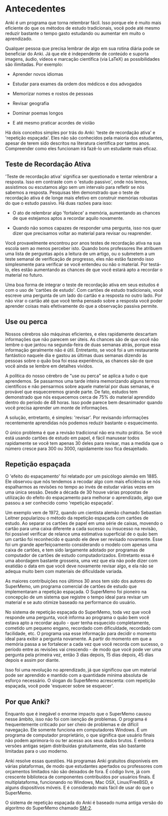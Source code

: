 # Antecedentes

Anki é um programa que torna relembrar fácil. Isso porque ele é muito mais eficiente do que os métodos de estudo tradicionais, você pode até mesmo reduzir bastante o tempo gasto estudando ou aumentar em muito o aprendizado.

Qualquer pessoa que precisa lembrar de algo em sua rotina diária pode se beneficiar do Anki. Já que ele é independente de conteúdo e suporta imagens, áudio, vídeos e marcação científica (via LaTeX) as possibilidades são ilimitadas. Por exemplo:

-   Aprender novos idiomas

-   Estudar para exames da ordem dos médicos e dos advogados

-   Memorizar nomes e rostos de pessoas

-   Revisar geografia

-   Dominar poemas longos

-   E até mesmo praticar acordes de violão

Há dois conceitos simples por trás do Anki: 'teste de recordação ativa' e
'repetição espaçada'. Eles não são conhecidos pela maioria dos estudantes, apesar de terem sido descritos na literatura científica por tantos anos. Compreender como eles funcionam irá fazê-lo um estudante mais eficaz.

Teste de Recordação Ativa
---------------------

'Teste de recordação ativa' significa ser questionado e tentar relembrar a resposta. Isso em contraste com o 'estudo passivo', onde nós lemos, assistimos ou escutamos algo sem um intervalo para refletir se nós sabemos a resposta. Pesquisas têm demonstrado que o teste de recordação ativa é de longe mais efetivo em construir memórias robustas do que o estudo passivo. Há duas razões para isso:

-   O ato de relembrar algo 'fortalece' a memória, aumentando as chances de que estejamos aptos a recordar aquilo novamente.
    
-   Quando não somos capazes de responder uma pergunta, isso nos quer dizer que precisamos voltar ao material para revisar ou reaprender.

Você provavelmente encontrou por anos testes de recordação ativa na sua escola sem ao menos perceber isto. Quando bons professores lhe atribuem uma lista de perguntas após a leitura de um artigo, ou o submetem a um teste semanal de verificação de progresso, eles não estão fazendo isso simplesmente para verificar se você entendeu ou não o material. Por testá-lo, eles estão aumentando as chances de que você estará apto a recordar o material no futuro.

Uma boa forma de integrar o teste de recordação ativa em seus estudos é com o uso de 'cartões de estudo'. Com cartões de estudo tradicionais, você escreve uma pergunta de um lado do cartão e a resposta no outro lado. Por não virar o cartão até que você tenha pensado sobre a resposta você poder aprender coisas mais efetivamente do que a observação passiva permite.

Use ou perca
-----------------

Nossos cérebros são máquinas eficientes, e eles rapidamente descartam informações que não parecem ser úteis. As chances são de que você não lembre o que jantou na segunda-feira de duas semanas atrás, porque essa informação geralmente não é útil. Entretanto, se você foi a um restaurante fantástico naquele dia e gastou as últimas duas semanas dizendo às pessoas sobre o quão boa foi essa experiência, as chances são de que você ainda se lembre em detalhes vívidos.

A política do nosso cérebro de "use ou perca" se aplica a tudo o que aprendemos. Se passarmos uma tarde inteira memorizando alguns termos científicos e não pensarmos sobre aquele material por duas semanas, é provável que esqueceremos grande parte. De fato, estudos tem demonstrado que nós esquecemos cerca de 75% do material aprendido dentro do período de 48 horas. Isso pode parece bem desanimador quando você precisa aprender um monte de informações.

A solução, entretanto, é simples: 'revisar'. Por revisando informações recentemente aprendidas nós podemos reduzir bastante o esquecimento.

O único problema é que a revisão tradicional não era muito prática. Se você está usando cartões de estudo em papel, é fácil manusear todos rapidamente se você tem apenas 30 deles para revisar, mas a medida que o número cresce para 300 ou 3000, rapidamente isso fica desajeitado.

Repetição espaçada
-----------------

O 'efeito do espaçamento' foi relatado por um psicólogo alemão em 1885. Ele observou que nós tendemos a recodar algo com mais eficiência se nós espalharmos as revisões no tempo ao invés de estudar várias vezes em uma única sessão. Desde a década de 30 houve várias propostas de utilização do efeito do espaçamento para melhorar o aprendizado, algo que passou a ser conhecido como 'repetição espaçada'.

Um exemplo vem de 1972, quando um cientista alemão chamado Sebastian Leitner popularizou o método da repetição espaçada com cartões de estudo. Ao separar os cartões de papel em uma série de caixas, movendo o cartão para uma caixa diferente a cada sucesso ou insucesso na revisão, foi possível verificar de relance uma estimativa superficial de o quão bem um cartão foi reconhecido e quando ele deve ser revisado novamente. Esse foi um grande aperfeiçoamento considerando o modelo com apenas uma caixa de cartões, e tem sido largamente adotado por programas de computador de cartões de estudo computadorizados. Entretanto essa é uma abordagem bastante grosseira, uma vez que ela não pode dizer com exatidão o data em que você deve novamente revisar algo, e ela não se adequa muito bem com materiais de dificuldade variada.

As maiores contribuições nos últimos 30 anos tem sido dos autores do SuperMemo, um programa comercial de cartões de estudo que implementaram a repetição espaçada. O SuperMemo foi pioneiro na concepção de um sistema que registre o tempo ideal para revisar um material e se auto otimize baseado na performance do usuário.

No sistema de repetição espaçada do SuperMemo, toda vez que você responde uma pergunta, você informa ao programa o quão bem você estava apto a recordar aquilo - quer tenha esquecido completamente, cometido um pequeno engano, recordado com dificuldade, recordado com facilidade, etc. O programa usa esse informação para decidir o momento ideal para exibir a pergunta novamente. A partir do momento em que a memória passa a se fortalecer a cada vez que você recorda com sucesso, o período entre as revisões vai crescendo - de modo que você pode ver uma pergunta pela primeira vez, então 3 dias depois, 15 dias depois, 45 dias depois e assim por diante.

Isso foi uma revolução no aprendizado, já que significou que um material pode ser aprendido e mantido com a quantidade mínima absoluta de esforço necessário. O slogan do SuperMemo acrescenta: com repetição espaçada, você pode 'esquecer sobre se esquecer'.

Por que Anki?
---------

Enquanto que é inegável o enorme impacto que o SuperMemo causou nesse âmbito, isso não foi com isenção de problemas. O programa é frequentemente criticado por ser cheio de problemas e de difícil navegação. Ele somente funciona em computadores Windows. É um programa de computador proprietário, o que significa que usuário finais não podem aprimora-lo ou ter acesso aos seus dados brutos. E embora versões antigas sejam distribuidas gratuitamente, elas são bastante limitadas para o uso moderno.

Anki resolve essas questões. Há programas Anki gratuitos disponíveis em várias plataformas, de modo que estudantes apertados ou professores com orçamentos limitados não são deixados de fora. É código livre, já com crescente biblioteca de componentes contribuídos por usuários finais. É multiplataforma, funcionando no Windows, Mac OSX, Linux/FreeBSD, e alguns dispositivos móveis. E é considerado mais fácil de usar do que o SuperMemo.

O sistema de repetição espaçada do Anki é baseado numa antiga versão do algoritmo do SuperMemo chamado [SM-2](faqs.md).

